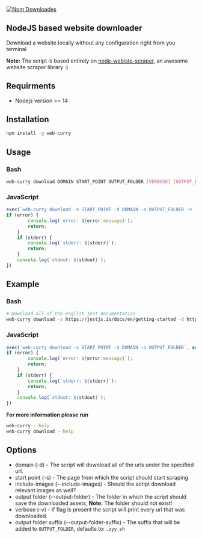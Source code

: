[![Npm Downloades](https://img.shields.io/npm/dm/web-curry?label=npm%20downloads)](https://www.npmjs.com/package/web-curry    )

## NodeJS based website downloader

Download a website locally without any configuration right from you terminal

__Note:__ The script is based entirely on [node-webiste-scraper](https://github.com/website-scraper/node-website-scraper), an awesome website scraper library :)

## Requirments

* Nodejs version >= 14

## Installation

```bash
npm install -g web-curry
```

## Usage

### Bash
```bash
web-curry download DOMAIN START_POINT OUTPUT_FOLDER [VERBOSE] [OUTPUT_FOLDER_SUFFIX] [INCLUDE_IMAGES]
```

### JavaScript 
```javascript
exec(`web-curry download -s START_POINT -d DOMAIN -o OUTPUT_FOLDER -v --include-images`, async (error, stdout, stderr) => {
if (error) {
        console.log(`error: ${error.message}`);
        return;
    }
    if (stderr) {
        console.log(`stderr: ${stderr}`);
        return;
    }
    console.log(`stdout: ${stdout}`);
})

```


## Example

### Bash
```bash
# Download all of the english jest documentation
web-curry download -s https://jestjs.io/docs/en/getting-started -d https://jestjs.io/docs/en/ -o jest-docs -v --include-images
```

### JavaScript 
```javascript
exec(`web-curry download -s START_POINT -d DOMAIN -o OUTPUT_FOLDER`, async (error, stdout, stderr) => {
if (error) {
        console.log(`error: ${error.message}`);
        return;
    }
    if (stderr) {
        console.log(`stderr: ${stderr}`);
        return;
    }
    console.log(`stdout: ${stdout}`);
})

```


__For more information please run__
```bash
web-curry --help
web-curry download --help
```
## Options

* domain (-d) - The script will download all of the urls under the specified url.
* start point (-s) - The page from which the script should start scraping
* include-images (--include-images) - Should the script download relevant images as well?
* output folder (--output-folder) - The folder in which the script should save the downloaded assets,
  __Note:__ The folder should not exist!
* verbose (-v) - If flag is present the script will print every url that was downloaded.
* output folder suffix (--output-folder-suffix) - The suffix that will be added to `OUTPUT_FOLDER`, defaults to: `.zyy.sh`

